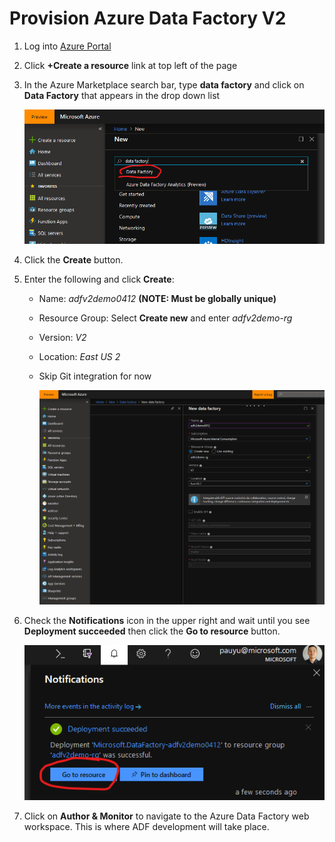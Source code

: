 # Provision Azure Data Factory V2

1. Log into [Azure Portal](https://portal.azure.com)

1. Click **+Create a resource** link at top left of the page

1. In the Azure Marketplace search bar, type **data factory** and click on **Data Factory** that appears in the drop down list

    ![New](../media/1-provision/1.png)

1. Click the **Create** button.

1. Enter the following and click **Create**:
    - Name: *adfv2demo0412* **(NOTE: Must be globally unique)**
    - Resource Group: Select **Create new** and enter *adfv2demo-rg*
    - Version: *V2*
    - Location: *East US 2*
    - Skip Git integration for now

        ![New data factory](../media/1-provision/2.png)

1. Check the **Notifications** icon in the upper right and wait until you see **Deployment succeeded** then click the **Go to resource** button.

    ![Notifications](../media/1-provision/3.png)

1. Click on **Author & Monitor** to navigate to the Azure Data Factory web workspace. This is where ADF development will take place.